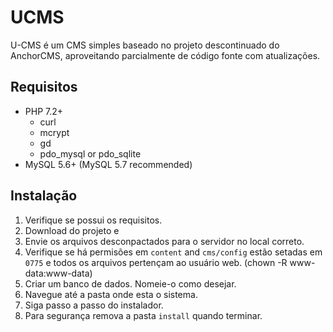 # UCMS

U-CMS é um CMS simples baseado no projeto descontinuado do AnchorCMS, aproveitando parcialmente de código fonte com atualizações.

## Requisitos

- PHP 7.2+
    - curl
    - mcrypt
    - gd
    - pdo\_mysql or pdo\_sqlite
- MySQL 5.6+ (MySQL 5.7 recommended)

## Instalação

1. Verifique se possui os requisitos.
2. Download do projeto e 
3. Envie os arquivos desconpactados para o servidor no local correto.
4. Verifique se há permisões em  `content` and `cms/config` estão setadas em `0775` e todos os arquivos pertençam ao usuário web. (chown -R www-data:www-data)
5. Criar um banco de dados. Nomeie-o como desejar.
6. Navegue até a pasta onde esta o sistema.
7. Siga passo a passo do instalador.
8. Para segurança remova a pasta `install` quando terminar.
